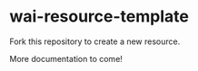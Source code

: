 # wai-resource-template

Fork this repository to create a new resource.

More documentation to come!
